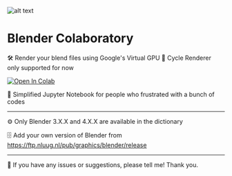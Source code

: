 ![alt text](https://repository-images.githubusercontent.com/656952604/b1ae251b-033f-48d7-a355-4cb880936ef2)

# Blender Colaboratory
🛠️ Render your blend files using Google's Virtual GPU
🔄 Cycle Renderer only supported for now

[![Open In Colab](https://colab.research.google.com/assets/colab-badge.svg)](https://colab.research.google.com/github/alexledd/Blender-Colaboratory/blob/main/Simple_Blender_Render.ipynb)

📙 Simplified Jupyter Notebook for people who frustrated with a bunch of codes

---
⚙️ Only Blender 3.X.X and 4.X.X are available in the dictionary

🗄️ Add your own version of Blender from https://ftp.nluug.nl/pub/graphics/blender/release

---
🤗 If you have any issues or suggestions, please tell me! Thank you. 
